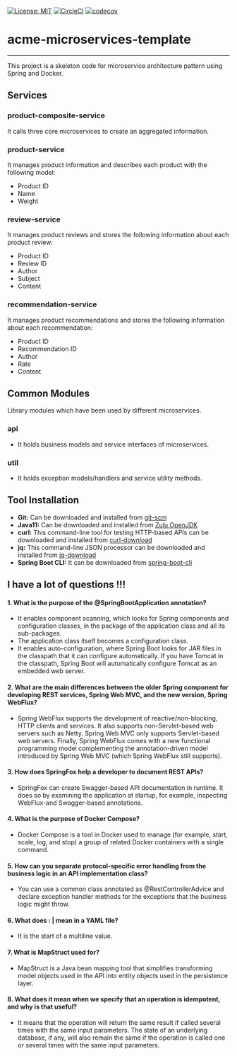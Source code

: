 [![License: MIT](https://img.shields.io/badge/License-MIT-yellow.svg)](https://opensource.org/licenses/MIT)
[![CircleCI](https://img.shields.io/circleci/build/github/uppnrise/acme-microservice-template?token=4335d02d7ba72d490a8a10b2d9c455cab6316b61)](https://app.circleci.com/pipelines/github/uppnrise/acme-microservice-template)
[![codecov](https://codecov.io/gh/uppnrise/acme-microservice-template/branch/master/graph/badge.svg?token=TBR1L2U0FK)](https://codecov.io/gh/uppnrise/acme-microservice-template)
# acme-microservices-template

---
This project is a skeleton code for microservice architecture pattern using Spring and Docker.

## Services

### product-composite-service
It calls three core microservices to create an aggregated information.

### product-service
It manages product information and describes each product with the following model:

- Product ID
- Name
- Weight

### review-service
It manages product reviews and stores the following information about each product review:

- Product ID
- Review ID
- Author
- Subject
- Content

### recommendation-service
It manages product recommendations and stores the following information about each recommendation:

- Product ID
- Recommendation ID
- Author
- Rate
- Content

## Common Modules
Library modules which have been used by different microservices.

### api
- It holds business models and service interfaces of microservices.

### util
- It holds exception models/handlers and service utility methods.

## Tool Installation

- **Git:** Can be downloaded and installed from [git-scm](https://git-scm.com/downloads)
- **Java11:** Can be downloaded and installed from [Zulu OpenJDK](https://www.azul.com/downloads/zulu-community/?version=java-11-lts&package=jdk)
- **curl:** This command-line tool for testing HTTP-based APIs can be downloaded and installed from [curl-download](https://curl.se/download.html)
- **jq:** This command-line JSON processor can be downloaded and installed from [jq-download](https://stedolan.github.io/jq/download/)
- **Spring Boot CLI:** It can be downloaded from [spring-boot-cli](https://docs.spring.io/spring-boot/docs/current/reference/html/getting-started.html#getting-started-installing-the-cli)


## I have a lot of questions !!!

#### 1. What is the purpose of the @SpringBootApplication annotation?
* It enables component scanning, which looks for Spring components and configuration classes, in the package of the application class and all its sub-packages.
* The application class itself becomes a configuration class.
* It enables auto-configuration, where Spring Boot looks for JAR files in the classpath that it can configure automatically. If you have Tomcat in the classpath, Spring Boot will automatically configure Tomcat as an embedded web server.

#### 2. What are the main differences between the older Spring component for developing REST services, Spring Web MVC, and the new version, Spring WebFlux?
* Spring WebFlux supports the development of reactive/non-blocking, HTTP clients and services. It also supports non-Servlet-based web servers such as Netty. Spring Web MVC only supports Servlet-based web servers. Finally, Spring WebFlux comes with a new functional programming model complementing the annotation-driven model introduced by Spring Web MVC (which Spring WebFlux still supports).

#### 3. How does SpringFox help a developer to document REST APIs?
* SpringFox can create Swagger-based API documentation in runtime. It does so by examining the application at startup, for example, inspecting WebFlux-and Swagger-based annotations.

#### 4. What is the purpose of Docker Compose?
* Docker Compose is a tool in Docker used to manage (for example, start, scale, log, and stop) a group of related Docker containers with a single command.

#### 5. How can you separate protocol-specific error handling from the business logic in an API implementation class?
* You can use a common class annotated as @RestControllerAdvice and declare exception handler methods for the exceptions that the business logic might throw.

#### 6. What does : | mean in a YAML file?
* It is the start of a multiline value.

#### 7. What is MapStruct used for?
* MapStruct is a Java bean mapping tool that simplifies transforming model objects used in the API into entity objects used in the persistence layer.

#### 8. What does it mean when we specify that an operation is idempotent, and why is that useful?
* It means that the operation will return the same result if called several times with the same input parameters. The state of an underlying database, if any, will also remain the same if the operation is called one or several times with the same input parameters.

